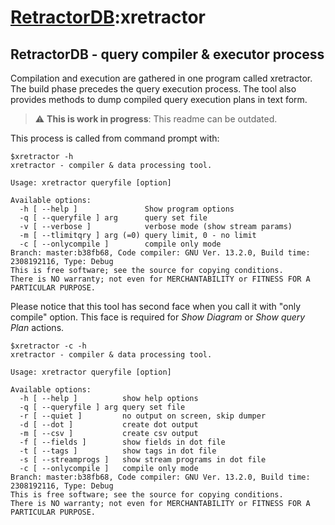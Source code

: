 # [RetractorDB](../README.md):xretractor

[comment]: # (VSCode view: Ctrl+k,v)

## RetractorDB - query compiler & executor process

Compilation and execution are gathered in one program called xretractor.
The build phase precedes the query execution process.
The tool also provides methods to dump compiled query execution plans in text form.

> :warning: **This is work in progress**: This readme can be outdated.

This process is called from command prompt with:
```
$xretractor -h
xretractor - compiler & data processing tool.

Usage: xretractor queryfile [option]

Available options:
  -h [ --help ]               Show program options
  -q [ --queryfile ] arg      query set file
  -v [ --verbose ]            verbose mode (show stream params)
  -m [ --tlimitqry ] arg (=0) query limit, 0 - no limit
  -c [ --onlycompile ]        compile only mode
Branch: master:b38fb68, Code compiler: GNU Ver. 13.2.0, Build time: 2308192116, Type: Debug
This is free software; see the source for copying conditions.
There is NO warranty; not even for MERCHANTABILITY or FITNESS FOR A PARTICULAR PURPOSE.
```

Please notice that this tool has second face when you call it with "only compile" option. This face is required for _Show Diagram_ or _Show query Plan_ actions.

```
$xretractor -c -h
xretractor - compiler & data processing tool.

Usage: xretractor queryfile [option]

Available options:
  -h [ --help ]          show help options
  -q [ --queryfile ] arg query set file
  -r [ --quiet ]         no output on screen, skip dumper
  -d [ --dot ]           create dot output
  -m [ --csv ]           create csv output
  -f [ --fields ]        show fields in dot file
  -t [ --tags ]          show tags in dot file
  -s [ --streamprogs ]   show stream programs in dot file
  -c [ --onlycompile ]   compile only mode
Branch: master:b38fb68, Code compiler: GNU Ver. 13.2.0, Build time: 2308192116, Type: Debug
This is free software; see the source for copying conditions.
There is NO warranty; not even for MERCHANTABILITY or FITNESS FOR A PARTICULAR PURPOSE.
```